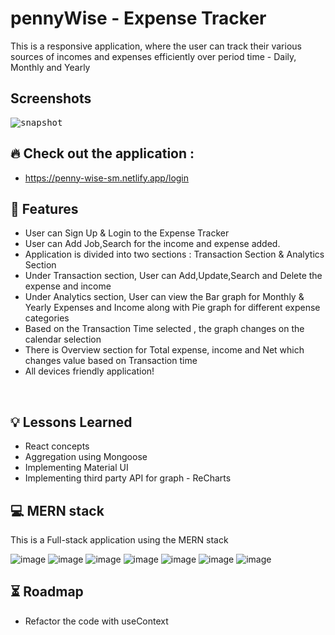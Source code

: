 # pennyWise - Expense Tracker

This is a responsive application, where the user can track their various sources of incomes and expenses efficiently over period time - Daily, Monthly and Yearly

## Screenshots

<kbd>
<img src="https://res.cloudinary.com/djxzl8ay2/image/upload/v1673256430/JT/pennyWise_osll0p.png" alt="snapshot">
</kbd>

## 🔥 Check out the application :
- https://penny-wise-sm.netlify.app/login

## 🚀 Features

- User can Sign Up & Login to the Expense Tracker
- User can Add Job,Search for the income and expense added.
- Application is divided into two sections : Transaction Section & Analytics Section
- Under Transaction section, User can Add,Update,Search and Delete the expense and income
- Under Analytics section, User can view the Bar graph for Monthly & Yearly Expenses and Income along with Pie graph for different expense categories
- Based on the Transaction Time selected , the graph changes on the calendar selection
- There is Overview section for Total expense, income and Net which changes value based on Transaction time
- All devices friendly application!

 <br /> 
 
## 💡 Lessons Learned

- React concepts
- Aggregation using Mongoose
- Implementing Material UI 
- Implementing third party API for graph - ReCharts

## 💻 MERN stack

This is a Full-stack application using the MERN stack

![image](https://img.shields.io/badge/MongoDB-4EA94B?style=for-the-badge&logo=mongodb&logoColor=white)
![image](https://img.shields.io/badge/Express.js-404D59?style=for-the-badge)
![image](https://img.shields.io/badge/React-20232A?style=for-the-badge&logo=react&logoColor=61DAFB)
![image](https://img.shields.io/badge/Node.js-43853D?style=for-the-badge&logo=node.js&logoColor=white)
![image](https://img.shields.io/badge/JavaScript-F7DF1E?style=for-the-badge&logo=javascript&logoColor=black)
![image](https://img.shields.io/badge/HTML5-E34F26?style=for-the-badge&logo=html5&logoColor=white)
![image](https://img.shields.io/badge/CSS3-1572B6?style=for-the-badge&logo=css3&logoColor=white)


## ⏳ Roadmap

- Refactor the code with useContext


